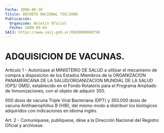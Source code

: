 ```yaml
---
Fecha: 2000-08-30
Título: DECRETO NACIONAL 758/2000
Publicación:
  Organismo: Boletín Oficial
  Fecha: 2000-09-04
SAIJ: https://www.saij.gob.ar/DN20000000758
---
```

# ADQUISICION DE VACUNAS.

<a id="1"></a>
Artículo 1 - Autorízase  al  MINISTERIO  DE  SALUD  a  utilizar el mecanismo  de compra a disposición de los Estados Miembros  de  la ORGANIZACION  PANAMERICANA DE LA SALUD/ORGANIZACION MUNDIAL DE LA SALUD  (OPS/ OMS),  establecido  en  el  Fondo  Rotatorio  para  el Programa  Ampliado de Inmunizaciones, con el objeto de adquirir 350.

000 dosis de  vacuna  Triple Viral Bacteriana (DPT) y 350.000 dosis de vacuna Antihaerophillus  B  (HIB),  del mismo modo a distribuir los  biológicos  adquiridos  con  indicaciones   en  idioma  inglés.

<a id="2"></a>
Art. 2 - Comuníquese, publíquese, dése a la Dirección Nacional del Registro Oficial y archívese.